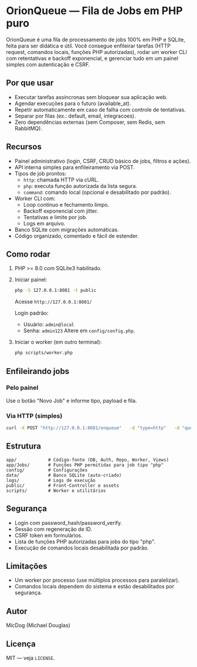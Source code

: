 # OrionQueue — Fila de Jobs em PHP puro

OrionQueue é uma fila de processamento de jobs 100% em PHP e SQLite, feita para ser didática e útil. 
Você consegue enfileirar tarefas (HTTP request, comandos locais, funções PHP autorizadas), rodar um worker CLI com retentativas e backoff exponencial, e gerenciar tudo em um painel simples com autenticação e CSRF.

## Por que usar
- Executar tarefas assíncronas sem bloquear sua aplicação web.
- Agendar execuções para o futuro (available_at).
- Repetir automaticamente em caso de falha com controle de tentativas.
- Separar por filas (ex.: default, email, integracoes).
- Zero dependências externas (sem Composer, sem Redis, sem RabbitMQ).

## Recursos
- Painel administrativo (login, CSRF, CRUD básico de jobs, filtros e ações).
- API interna simples para enfileiramento via POST.
- Tipos de job prontos:
  - `http`: chamada HTTP via cURL.
  - `php`: executa função autorizada da lista segura.
  - `command`: comando local (opcional e desabilitado por padrão).
- Worker CLI com:
  - Loop contínuo e fechamento limpo.
  - Backoff exponencial com jitter.
  - Tentativas e limite por job.
  - Logs em arquivo.
- Banco SQLite com migrações automáticas.
- Código organizado, comentado e fácil de estender.

## Como rodar
1. PHP >= 8.0 com SQLite3 habilitado.
2. Iniciar painel:
   ```bash
   php -S 127.0.0.1:8081 -t public
   ```
   Acesse `http://127.0.0.1:8081/`

   Login padrão:
   - Usuário: `admin@local`
   - Senha: `admin123`
   Altere em `config/config.php`.

3. Iniciar o worker (em outro terminal):
   ```bash
   php scripts/worker.php
   ```

## Enfileirando jobs
### Pelo painel
Use o botão "Novo Job" e informe tipo, payload e fila.

### Via HTTP (simples)
```bash
curl -X POST "http://127.0.0.1:8081/enqueue"   -d "type=http"   -d "queue=default"   --data-urlencode 'payload={"url":"https://httpbin.org/get"}'
```

## Estrutura
```
app/            # Código-fonte (DB, Auth, Repo, Worker, Views)
app/Jobs/       # Funções PHP permitidas para job tipo "php"
config/         # Configurações
data/           # Banco SQLite (auto-criado)
logs/           # Logs de execução
public/         # Front-Controller e assets
scripts/        # Worker e utilitários
```

## Segurança
- Login com password_hash/password_verify.
- Sessão com regeneração de ID.
- CSRF token em formulários.
- Lista de funções PHP autorizadas para jobs do tipo "php".
- Execução de comandos locais desabilitada por padrão.

## Limitações
- Um worker por processo (use múltiplos processos para paralelizar).
- Comandos locais dependem do sistema e estão desabilitados por segurança.

## Autor
MicDog (Michael Douglas)

## Licença
MIT — veja `LICENSE`.
